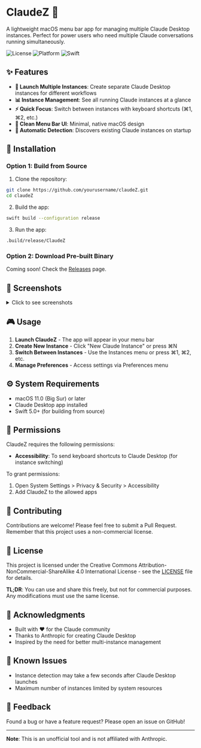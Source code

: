 # ClaudeZ 🚀

A lightweight macOS menu bar app for managing multiple Claude Desktop instances. Perfect for power users who need multiple Claude conversations running simultaneously.

![License](https://img.shields.io/badge/license-CC%20BY--NC--SA%204.0-blue.svg)
![Platform](https://img.shields.io/badge/platform-macOS-lightgrey.svg)
![Swift](https://img.shields.io/badge/swift-5.0+-orange.svg)

## ✨ Features

- **🎯 Launch Multiple Instances**: Create separate Claude Desktop instances for different workflows
- **📊 Instance Management**: See all running Claude instances at a glance
- **⚡ Quick Focus**: Switch between instances with keyboard shortcuts (⌘1, ⌘2, etc.)
- **🎨 Clean Menu Bar UI**: Minimal, native macOS design
- **🔄 Automatic Detection**: Discovers existing Claude instances on startup

## 🚀 Installation

### Option 1: Build from Source

1. Clone the repository:
```bash
git clone https://github.com/yourusername/claudeZ.git
cd claudeZ
```

2. Build the app:
```bash
swift build --configuration release
```

3. Run the app:
```bash
.build/release/ClaudeZ
```

### Option 2: Download Pre-built Binary

Coming soon! Check the [Releases](https://github.com/yourusername/claudeZ/releases) page.

## 📸 Screenshots

<details>
<summary>Click to see screenshots</summary>

### Menu Bar Icon
The app lives in your menu bar with a subtle icon.

### Instance Menu
Easily see and switch between all your Claude instances.

</details>

## 🎮 Usage

1. **Launch ClaudeZ** - The app will appear in your menu bar
2. **Create New Instance** - Click "New Claude Instance" or press ⌘N
3. **Switch Between Instances** - Use the Instances menu or press ⌘1, ⌘2, etc.
4. **Manage Preferences** - Access settings via Preferences menu

## ⚙️ System Requirements

- macOS 11.0 (Big Sur) or later
- Claude Desktop app installed
- Swift 5.0+ (for building from source)

## 🔐 Permissions

ClaudeZ requires the following permissions:
- **Accessibility**: To send keyboard shortcuts to Claude Desktop (for instance switching)

To grant permissions:
1. Open System Settings > Privacy & Security > Accessibility
2. Add ClaudeZ to the allowed apps

## 🤝 Contributing

Contributions are welcome! Please feel free to submit a Pull Request. Remember that this project uses a non-commercial license.

## 📝 License

This project is licensed under the Creative Commons Attribution-NonCommercial-ShareAlike 4.0 International License - see the [LICENSE](LICENSE) file for details.

**TL;DR**: You can use and share this freely, but not for commercial purposes. Any modifications must use the same license.

## 🙏 Acknowledgments

- Built with ❤️ for the Claude community
- Thanks to Anthropic for creating Claude Desktop
- Inspired by the need for better multi-instance management

## 🐛 Known Issues

- Instance detection may take a few seconds after Claude Desktop launches
- Maximum number of instances limited by system resources

## 📮 Feedback

Found a bug or have a feature request? Please open an issue on GitHub!

---

**Note**: This is an unofficial tool and is not affiliated with Anthropic.